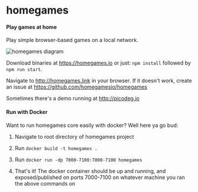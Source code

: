 # homegames
#### Play games at home

Play simple browser-based games on a local network. 

![homegames diagram](https://d3lgoy70hwd3pc.cloudfront.net/homegames.png)

Download binaries at https://homegames.io or just:
`npm install` followed by `npm run start`.

Navigate to http://homegames.link in your browser. If it doesn't work, create an issue at https://github.com/homegamesio/homegames

Sometimes there's a demo running at http://picodeg.io

#### Run with Docker

Want to run homegames core easily with docker? Well here ya go bud:


1. Navigate to root directory of homegames project

2. Run `docker build -t homegames .`

3. Run `docker run -dp 7000-7100:7000-7100 homegames`

4. That's it! The docker container should be up and running, and exposed/published on ports 7000-7100 on whatever machine you ran the above commands on
